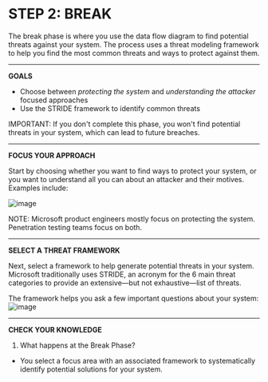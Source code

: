 # STEP 2: BREAK #

The break phase is where you use the data flow diagram to find potential threats against your system.
The process uses a threat modeling framework to help you find the most common threats and ways to protect
against them.  
  
---
  
**GOALS**  
  
- Choose between *protecting the system* and *understanding the attacker* focused approaches  
- Use the STRIDE framework to identify common threats  
  
IMPORTANT: If you don't complete this phase, you won't find potential threats in your system, which can lead to future breaches.  
  
---
  
**FOCUS YOUR APPROACH**  
  
Start by choosing whether you want to find ways to protect your system, or you want to understand all you can about an attacker and their motives.   
Examples include:  
  
![image](https://github.com/user-attachments/assets/9f35e2a4-0a6c-42ae-974d-49e942bbb39a)  
  
NOTE: Microsoft product engineers mostly focus on protecting the system. Penetration testing teams focus on both.  
  
---
  
**SELECT A THREAT FRAMEWORK**  
  
Next, select a framework to help generate potential threats in your system. Microsoft traditionally uses STRIDE, an acronym for the 6 main threat categories to provide an extensive—but not exhaustive—list of threats.  
  
The framework helps you ask a few important questions about your system:  
![image](https://github.com/user-attachments/assets/ab31e879-aea8-490c-b744-0d930eb00c6d)  
   
---
  
**CHECK YOUR KNOWLEDGE**  
1. What happens at the Break Phase?  
- You select a focus area with an associated framework to systematically identify potential solutions for your system.


